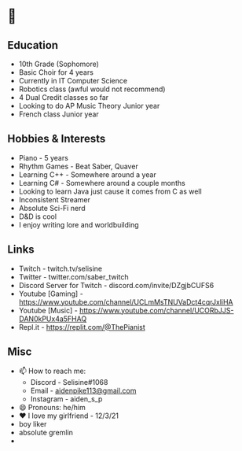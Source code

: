 # 👋

## Education
- 10th Grade (Sophomore)
- Basic Choir for 4 years
- Currently in IT Computer Science
- Robotics class (awful would not recommend)
- 4 Dual Credit classes so far
- Looking to do AP Music Theory Junior year
- French class Junior year

## Hobbies & Interests
- Piano - 5 years
- Rhythm Games - Beat Saber, Quaver
- Learning C++ - Somewhere around a year
- Learning C# - Somewhere around a couple months
- Looking to learn Java just cause it comes from C as well
- Inconsistent Streamer
- Absolute Sci-Fi nerd
- D&D is cool
- I enjoy writing lore and worldbuilding

## Links
- Twitch - twitch.tv/selisine
- Twitter - twitter.com/saber_twitch
- Discord Server for Twitch - discord.com/invite/DZgjbCUFS6
- Youtube [Gaming] - https://www.youtube.com/channel/UCLmMsTNUVaDct4cqrJxliHA
- Youtube [Music] - https://www.youtube.com/channel/UCORbJJS-DAN0kPUx4a5FHAQ
- Repl.it - https://replit.com/@ThePianist

## Misc
- 📫 How to reach me: 
  - Discord - Selisine#1068
  - Email - aidenpike113@gmail.com 
  - Instagram - aiden_s_p
- 😄 Pronouns: he/him
- ❤️ I love my girlfriend - 12/3/21
- boy liker
- absolute gremlin
-
